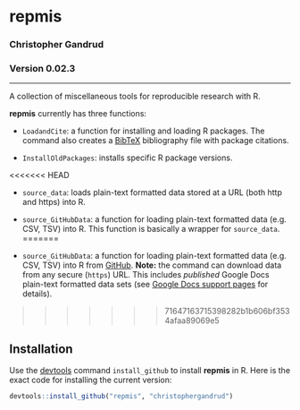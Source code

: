 repmis
===

### Christopher Gandrud
### Version 0.02.3

---

A collection of miscellaneous tools for reproducible research with R.

**repmis** currently has three functions:

- `LoadandCite`: a function for installing and loading R packages. The command also creates a [BibTeX](http://en.wikipedia.org/wiki/BibTeX) bibliography file with package citations.

- `InstallOldPackages`: installs specific R package versions.

<<<<<<< HEAD
- `source_data`: loads plain-text formatted data stored at a URL (both http and https) into R.

- `source_GitHubData`: a function for loading plain-text formatted data (e.g. CSV, TSV) into R. This function is basically a wrapper for `source_data`.
=======
- `source_GitHubData`: a function for loading plain-text formatted data (e.g. CSV, TSV) into R from [GitHub](https://github.com/). **Note:** the command can download data from any secure (`https`) URL. This includes *published* Google Docs plain-text formatted data sets (see [Google Docs support pages](http://support.google.com/drive/bin/answer.py?hl=en&answer=37579) for details).
>>>>>>> 71647163715398282b1b606bf3534afaa89069e5

## Installation

Use the [devtools](https://github.com/hadley/devtools) command `install_github` to install **repmis** in R. Here is the exact code for installing the current version:

```r
devtools::install_github("repmis", "christophergandrud")
```
